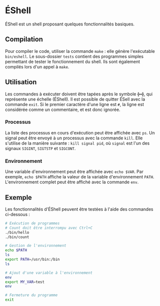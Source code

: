 # ÉShell

ÉShell est un shell proposant quelques fonctionnalités basiques.

## Compilation

Pour compiler le code, utiliser la commande `make` : elle génère l'exécutable `bin/eshell`.
Le sous-dossier `tests` contient des programmes simples permettant de tester le fonctionnement du shell. Ils sont également compilés lors d'un appel à `make`.

## Utilisation

Les commandes à exécuter doivent être tapées après le symbole `╬═╬`, qui représente une échelle (ÉShell). Il est possible de quitter ÉSell avec la commande `exit`. Si le premier caractère d'une ligne est `#`, la ligne est considérée comme un commentaire, et est donc ignorée.

### Processus
La liste des processus en cours d'exécution peut être affichée avec `ps`.
Un signal peut être envoyé à un processus avec la commande `kill`. Elle s'utilise de la manière suivante : `kill signal pid`, où `signal` est l'un des signaux `SIGINT`, `SIGTSTP` et `SIGCONT`.

### Environnement
Une variable d'environnement peut être affichée avec `echo $VAR`. Par exemple, `echo $PATH` affiche la valeur de la variable d'environnement `PATH`. L'environnement complet peut être affiché avec la commande `env`.

## Exemple

Les fonctionnalités d'ÉShell peuvent être testées à l'aide des commandes ci-dessous :

```bash
# Exécution de programmes
# Count doit être interrompu avec Ctrl+C
./bin/hello
./bin/count

# Gestion de l'environnement
echo $PATH
ls
export PATH=/usr/bin:/bin
ls

# Ajout d'une variable à l'environnement
env
export MY_VAR=test
env

# Fermeture du programme
exit
```
